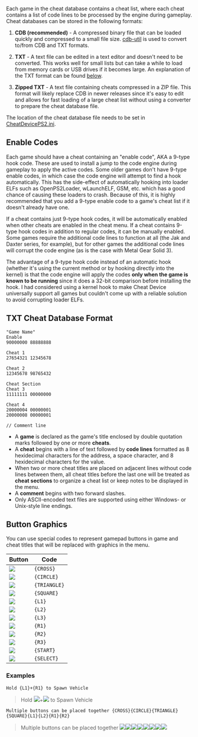 Each game in the cheat database contains a cheat list, where each cheat contains a list of code lines to be processed by the engine during gameplay. Cheat databases can be stored in the following formats:

1. **CDB (recommended)** - A compressed binary file that can be loaded quickly and compressed to a small file size. [cdb-util](https://github.com/root670/cdb-util/releases) is used to convert to/from CDB and TXT formats. 

2. **TXT** - A text file can be edited in a text editor and doesn't need to be converted. This works well for small lists but can take a while to load from memory cards or USB drives if it becomes large. An explanation of the TXT format can be found [below](#txt-cheat-database-format).

3. **Zipped TXT** - A text file containing cheats compressed in a ZIP file. This format will likely replace CDB in newer releases since it's easy to edit and allows for fast loading of a large cheat list without using a converter to prepare the cheat database file.

The location of the cheat database file needs to be set in [CheatDevicePS2.ini](https://github.com/root670/CheatDevicePS2/wiki/Settings).

## Enable Codes
Each game should have a cheat containing an "enable code", AKA a 9-type hook code. These are used to install a jump to the code engine during gameplay to apply the active codes. Some older games don't have 9-type enable codes, in which case the code engine will attempt to find a hook automatically. This has the side-effect of automatically hooking into loader ELFs such as OpenPS2Loader, wLaunchELF, GSM, etc. which has a good chance of causing these loaders to crash. Because of this, it is highly recommended that you add a 9-type enable code to a game's cheat list if it doesn't already have one.

If a cheat contains just 9-type hook codes, it will be automatically enabled when other cheats are enabled in the cheat menu. If a cheat contains 9-type hook codes in addition to regular codes, it can be manually enabled. Some games require the additional code lines to function at all (the Jak and Daxter series, for example), but for other games the additional code lines will corrupt the code engine (as is the case with Metal Gear Solid 3).

The advantage of a 9-type hook code instead of an automatic hook (whether it's using the current method or by hooking directly into the kernel) is that the code engine will apply the codes **only when the game is known to be running** since it does a 32-bit comparison before installing the hook. I had considered using a kernel hook to make Cheat Device universally support all games but couldn't come up with a reliable solution to avoid corrupting loader ELFs.

## TXT Cheat Database Format
```
"Game Name"
Enable
90000000 88888888

Cheat 1
27654321 12345678

Cheat 2
12345678 98765432

Cheat Section
Cheat 3
11111111 00000000

Cheat 4
20000004 00000001
20000008 00000001

// Comment line
```
* A **game** is declared as the game's title enclosed by double quotation marks followed by one or more **cheats**.
* A **cheat** begins with a line of text followed by **code lines** formatted as 8 hexidecimal characters for the address, a space character, and 8 hexidecimal characters for the value.
* When two or more cheat titles are placed on adjacent lines without code lines between them, all cheat titles before the last one will be treated as **cheat sections** to organize a cheat list or keep notes to be displayed in the menu.
* A **comment** begins with two forward slashes.
* Only ASCII-encoded text files are supported using either Windows- or Unix-style line endings.

## Button Graphics

You can use special codes to represent gamepad buttons in game and cheat titles that will be replaced with graphics in the menu.

|Button|Code|
|---|---|
|![](https://raw.githubusercontent.com/root670/CheatDevicePS2/master/resources/buttonCross.png)|`{CROSS}`|
|![](https://raw.githubusercontent.com/root670/CheatDevicePS2/master/resources/buttonCircle.png)|`{CIRCLE}`|
|![](https://raw.githubusercontent.com/root670/CheatDevicePS2/master/resources/buttonTriangle.png)|`{TRIANGLE}`|
|![](https://raw.githubusercontent.com/root670/CheatDevicePS2/master/resources/buttonSquare.png)|`{SQUARE}`|
|![](https://raw.githubusercontent.com/root670/CheatDevicePS2/master/resources/buttonL1.png)|`{L1}`|
|![](https://raw.githubusercontent.com/root670/CheatDevicePS2/master/resources/buttonL2.png)|`{L2}`|
|![](https://raw.githubusercontent.com/root670/CheatDevicePS2/master/resources/buttonL3.png)|`{L3}`|
|![](https://raw.githubusercontent.com/root670/CheatDevicePS2/master/resources/buttonR1.png)|`{R1}`|
|![](https://raw.githubusercontent.com/root670/CheatDevicePS2/master/resources/buttonR2.png)|`{R2}`|
|![](https://raw.githubusercontent.com/root670/CheatDevicePS2/master/resources/buttonR3.png)|`{R3}`|
|![](https://raw.githubusercontent.com/root670/CheatDevicePS2/master/resources/buttonStart.png)|`{START}`|
|![](https://raw.githubusercontent.com/root670/CheatDevicePS2/master/resources/buttonSelect.png)|`{SELECT}`|

### Examples

`Hold {L1}+{R1} to Spawn Vehicle`

> Hold ![](https://raw.githubusercontent.com/root670/CheatDevicePS2/master/resources/buttonL1.png)+![](https://raw.githubusercontent.com/root670/CheatDevicePS2/master/resources/buttonR1.png) to Spawn Vehicle

`Multiple buttons can be placed together {CROSS}{CIRCLE}{TRIANGLE}{SQUARE}{L1}{L2}{R1}{R2}`

> Multiple buttons can be placed together ![](https://raw.githubusercontent.com/root670/CheatDevicePS2/master/resources/buttonCross.png)![](https://raw.githubusercontent.com/root670/CheatDevicePS2/master/resources/buttonCircle.png)![](https://raw.githubusercontent.com/root670/CheatDevicePS2/master/resources/buttonTriangle.png)![](https://raw.githubusercontent.com/root670/CheatDevicePS2/master/resources/buttonSquare.png)![](https://raw.githubusercontent.com/root670/CheatDevicePS2/master/resources/buttonL1.png)![](https://raw.githubusercontent.com/root670/CheatDevicePS2/master/resources/buttonL2.png)![](https://raw.githubusercontent.com/root670/CheatDevicePS2/master/resources/buttonR1.png)![](https://raw.githubusercontent.com/root670/CheatDevicePS2/master/resources/buttonR2.png)